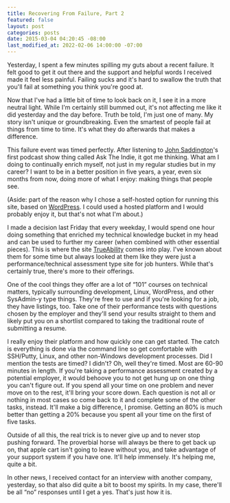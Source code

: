 ```yaml
---
title: Recovering From Failure, Part 2
featured: false
layout: post
categories: posts
date: 2015-03-04 04:20:45 -08:00
last_modified_at: 2022-02-06 14:00:00 -07:00
---
```


Yesterday, I spent a few minutes spilling my guts about a recent failure. It felt good to get it out there and the support and helpful words I received made it feel less painful. Failing sucks and it's hard to swallow the truth that you'll fail at something you think you're good at.

Now that I've had a little bit of time to look back on it, I see it in a more neutral light. While I'm certainly still bummed out, it's not affecting me like it did yesterday and the day before. Truth be told, I'm just one of many. My story isn't unique or groundbreaking. Even the smartest of people fail at things from time to time. It's what they do afterwards that makes a difference.

This failure event was timed perfectly. After listening to [John Saddington](http://john.do)'s first podcast show thing called Ask The Indie, it got me thinking. What am I doing to continually enrich myself, not just in my regular studies but in my career? I want to be in a better position in five years, a year, even six months from now, doing more of what I enjoy: making things that people see.

(Aside: part of the reason why I chose a self-hosted option for running this site, based on [WordPress](http://wordpress.org). I could used a hosted platform and I would probably enjoy it, but that's not what I'm about.)

I made a decision last Friday that every weekday, I would spend one hour doing something that enriched my technical knowledge bucket in my head and can be used to further my career (when combined with other essential pieces). This is where the site [TrueAbility](http://trueability.com) comes into play. I've known about them for some time but always looked at them like they were just a performance/technical assessment type site for job hunters. While that's certainly true, there's more to their offerings.

One of the cool things they offer are a lot of “101” courses on technical matters, typically surrounding development, Linux, WordPress, and other SysAdmin-y type things. They're free to use and if you're looking for a job, they have listings, too. Take one of their performance tests with questions chosen by the employer and they'll send your results straight to them and likely put you on a shortlist compared to taking the traditional route of submitting a resume.

I really enjoy their platform and how quickly one can get started. The catch is everything is done via the command line so get comfortable with SSH/Putty, Linux, and other non-Windows development processes. Did I mention the tests are timed? I didn't? Oh, well they're timed. Most are 60-90 minutes in length. If you're taking a performance assessment created by a potential employer, it would behoove you to not get hung up on one thing you can't figure out. If you spend all your time on one problem and never move on to the rest, it'll bring your score down. Each question is not all or nothing in most cases so come back to it and complete some of the other tasks, instead. It'll make a big difference, I promise. Getting an 80% is much better than getting a 20% because you spent all your time on the first of five tasks.

Outside of all this, the real trick is to never give up and to never stop pushing forward. The proverbial horse will always be there to get back up on, that apple cart isn't going to leave without you, and take advantage of your support system if you have one. It'll help immensely. It's helping me, quite a bit.

In other news, I received contact for an interview with another company, yesterday, so that also did quite a bit to boost my spirits. In my case, there'll be all “no” responses until I get a yes. That's just how it is.

